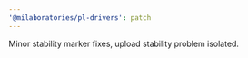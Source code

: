 ```yaml
---
'@milaboratories/pl-drivers': patch
---
```


Minor stability marker fixes, upload stability problem isolated.
